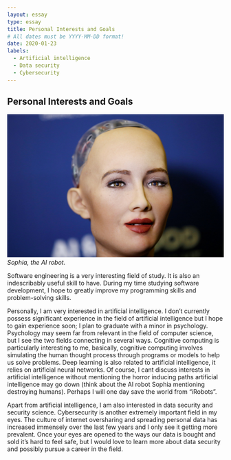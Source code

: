 ```yaml
---
layout: essay
type: essay
title: Personal Interests and Goals
# All dates must be YYYY-MM-DD format!
date: 2020-01-23
labels:
  - Artificial intelligence
  - Data security
  - Cybersecurity
---
```


## Personal Interests and Goals
<img class="ui medium right spaced image" src="../images/sophia.jpg">*Sophia, the AI robot.*

Software engineering is a very interesting field of study. It is also an indescribably useful skill to have. During my time studying software development, I hope to greatly improve my programming skills and problem-solving skills. 

Personally, I am very interested in artificial intelligence. I don’t currently possess significant experience in the field of artificial intelligence but I hope to gain experience soon; I plan to graduate with a minor in psychology. Psychology may seem far from relevant in the field of computer science, but I see the two fields connecting in several ways. Cognitive computing is particularly interesting to me, basically, cognitive computing involves simulating the human thought process through programs or models to help us solve problems. Deep learning is also related to artificial intelligence, it relies on artificial neural networks. Of course, I cant discuss interests in artificial intelligence without mentioning the horror inducing paths artificial intelligence may go down (think about the AI robot Sophia mentioning destroying humans). Perhaps I will one day save the world from “iRobots”.

Apart from artificial intelligence, I am also interested in data security and security science. Cybersecurity is another extremely important field in my eyes. The culture of internet oversharing and spreading personal data has increased immensely over the last few years and I only see it getting more prevalent. Once your eyes are opened to the ways our data is bought and sold it’s hard to feel safe, but I would love to learn more about data security and possibly pursue a career in the field.


